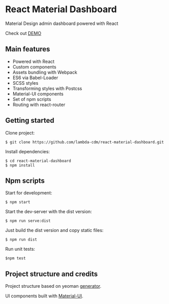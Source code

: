 # React Material Dashboard

Material Design admin dashboard powered with React

Check out [DEMO](http://lambdacdm.github.io/react-material-dashboard)

## Main features

* Powered with React
* Custom components
* Assets bundling with Webpack
* ES6 via Babel-Loader
* SCSS styles
* Transforming styles with Postcss
* Material-UI components
* Set of npm scripts
* Routing with react-router

## Getting started

Clone project:

    $ git clone https://github.com/lambda-cdm/react-material-dashboard.git
    
Install dependencies:
    
    $ cd react-material-dashboard
    $ npm install
    
## Npm scripts

Start for development:
    
    $ npm start

Start the dev-server with the dist version:

    $ npm run serve:dist

Just build the dist version and copy static files:
    
    $ npm run dist

Run unit tests:

    $npm test

## Project structure and credits

Project structure based on yeoman [generator](https://github.com/newtriks/generator-react-webpack).

UI components built with [Material-UI](https://github.com/callemall/material-ui).
